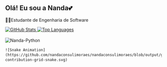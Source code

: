## Olá! Eu sou a Nanda💕

👩‍💻Estudante de Engenharia de Software

<!DOCTYPE html>
<html lang="pt-BR">
<head>
  <meta charset="UTF-8">
</head>
<body>
  <div class="stats-container">
    <a href="https://github.com/nandaconsulimoraes" target="_blank">
      <img src="https://github-readme-stats.vercel.app/api?username=nandaconsulimoraes&show_icons=true&theme=github_dark" alt="GitHub Stats" />
    </a>
    <a href="https://github.com/nandaconsulimoraes" target="_blank">
      <img src="https://github-readme-stats.vercel.app/api/top-langs/?username=nandaconsulimoraes&layout=compact&theme=github_dark" alt="Top Languages" />
    </a>
  </div>
  <div style="display: inline_block"><br>
    <img align="center" alt="Nanda-Python" heigth="30" width="40" src="https://cdn.jsdelivr.net/gh/devicons/devicon@latest/icons/python/python-original-wordmark.svg"/>
    
    ![Snake Animation](https://github.com/nandaconsulimoraes/nandaconsulimoraes/blob/output/github-contribution-grid-snake.svg)
    
  </div>
</body>
</html>
